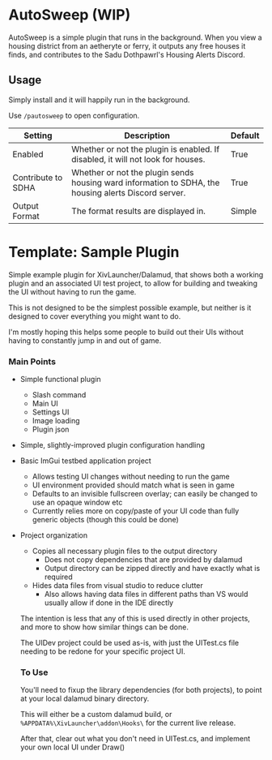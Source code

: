 # AutoSweep (WIP)
AutoSweep is a simple plugin that runs in the background. When you view a housing district from an
aetheryte or ferry, it outputs any free houses it finds, and contributes to the Sadu Dothpawrl's Housing Alerts Discord.

## Usage
Simply install and it will happily run in the background.

Use `/pautosweep` to open configuration.

| Setting            | Description                                                                                          | Default |
|--------------------|------------------------------------------------------------------------------------------------------|---------|
| Enabled            | Whether or not the plugin is enabled. If disabled, it will not look for houses.                      | True    |
| Contribute to SDHA | Whether or not the plugin sends housing ward information to SDHA, the housing alerts Discord server. | True    |
| Output Format      | The format results are displayed in.                                                                 | Simple  |

# Template: Sample Plugin
Simple example plugin for XivLauncher/Dalamud, that shows both a working plugin and an associated UI test project, to allow for building and tweaking the UI without having to run the game.

This is not designed to be the simplest possible example, but neither is it designed to cover everything you might want to do.

I'm mostly hoping this helps some people to build out their UIs without having to constantly jump in and out of game.


### Main Points
* Simple functional plugin
  * Slash command
  * Main UI
  * Settings UI
  * Image loading
  * Plugin json
* Simple, slightly-improved plugin configuration handling
* Basic ImGui testbed application project
  * Allows testing UI changes without needing to run the game
  * UI environment provided should match what is seen in game
  * Defaults to an invisible fullscreen overlay; can easily be changed to use an opaque window etc
  * Currently relies more on copy/paste of your UI code than fully generic objects (though this could be done)
* Project organization
  * Copies all necessary plugin files to the output directory
    * Does not copy dependencies that are provided by dalamud
    * Output directory can be zipped directly and have exactly what is required
  * Hides data files from visual studio to reduce clutter
    * Also allows having data files in different paths than VS would usually allow if done in the IDE directly
    
  
  The intention is less that any of this is used directly in other projects, and more to show how similar things can be done.
  
  The UIDev project could be used as-is, with just the UITest.cs file needing to be redone for your specific project UI.
  
  ### To Use
  You'll need to fixup the library dependencies (for both projects), to point at your local dalamud binary directory.
  
  This will either be a custom dalamud build, or `%APPDATA%\XivLauncher\addon\Hooks\` for the current live release.
  
  After that, clear out what you don't need in UITest.cs, and implement your own local UI under Draw()
  
